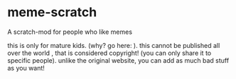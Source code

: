 # meme-scratch
A scratch-mod for people who like memes 

this is only for mature kids. (why? go here:  ).
this cannot be published all over the world , that is considered copyright! (you can only share it to specific people).
unlike the original website, you can add as much bad stuff as you want!
